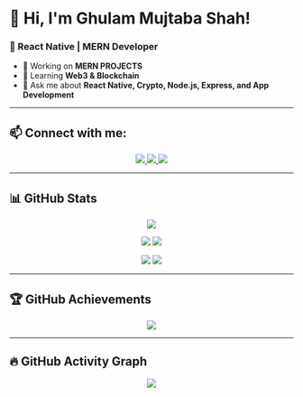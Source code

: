 # 👋 Hi, I'm Ghulam Mujtaba Shah!  
### 🚀 React Native | MERN Developer  

- 🔭 Working on **MERN PROJECTS**  
- 🌱 Learning **Web3 & Blockchain**  
- 💬 Ask me about **React Native, Crypto, Node.js, Express, and App Development**  

---

## 📫 **Connect with me:**  

<p align="center">
  <a href="https://www.linkedin.com/in/syed-mujtaba-shah-75b95a181/">
    <img src="https://img.shields.io/badge/LinkedIn-Connect-blue?style=for-the-badge&logo=linkedin" />
  </a>
  <a href="https://github.com/Bravestone01">
    <img src="https://img.shields.io/badge/GitHub-Follow-black?style=for-the-badge&logo=github" />
  </a>
  <a href="https://www.instagram.com/syedmujtaba_amjy/">
    <img src="https://img.shields.io/badge/Instagram-Follow-purple?style=for-the-badge&logo=instagram" />
  </a>
</p>

---

## 📊 **GitHub Stats**  

<p align="center">
  <img src="https://github-profile-summary-cards.vercel.app/api/cards/profile-details?username=Bravestone01&theme=dark" />
</p>

<p align="center">
  <img src="https://github-profile-summary-cards.vercel.app/api/cards/repos-per-language?username=Bravestone01&theme=dark" />
  <img src="https://github-profile-summary-cards.vercel.app/api/cards/most-commit-language?username=Bravestone01&theme=dark" />
</p>

<p align="center">
  <img src="https://github-profile-summary-cards.vercel.app/api/cards/stats?username=Bravestone01&theme=dark" />
  <img src="https://github-profile-summary-cards.vercel.app/api/cards/productive-time?username=Bravestone01&theme=dark" />
</p>

---

## 🏆 **GitHub Achievements**  
<p align="center">
  <img src="https://github-profile-trophy.vercel.app/?username=Bravestone01&theme=darkhub" />
</p>

---

## 🔥 **GitHub Activity Graph**  
<p align="center">
  <img src="https://github-readme-activity-graph.vercel.app/graph?username=Bravestone01&theme=redical" />
</p>
